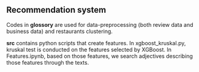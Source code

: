 ## Recommendation system

Codes in **glossory** are used for data-preprocessing (both review data and business data) and restaurants clustering.  
  
**src** contains python scripts that create features. In xgboost_kruskal.py, kruskal test is conducted on the features selected by XGBoost. In Features.ipynb, based on those features, we search adjectives describing those features through the texts.
